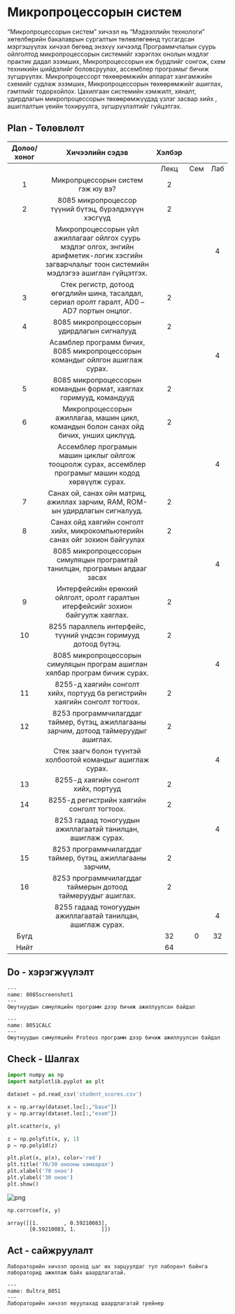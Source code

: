 # Микропроцессорын систем

“Микропроцессорын систем” хичээл нь “Мэдээллийн технологи” хөтөлбөрийн бакалаврын сургалтын төлөвлөгөөнд тусгагдсан мэргэшүүлэх хичээл бөгөөд энэхүү хичээлд Программчлалын суурь ойлголтод микропроцессорын системийг хэрэглэх онолын мэдлэг практик дадал эзэмших, Микропроцессорын иж бүрдлийг сонгож, схем техникийн шийдэлийг боловсруулах, ассемблер програмыг бичиж зүгшрүүлэх. Микропроцессорт төхөөрөмжийн аппарат хангамжийн схемийг судлаж эзэмших, Микропроцессорын төхөөрөмжийг ашиглах, гэмтлийг тодорхойлох. Цахилгаан системийн хэмжилт, хяналт, удирдлагын микропроцессорын төхөөрөмжүүдэд үзлэг засвар хийх , ашиглалтын үеийн тохируулга, зүгшрүүлэлтийг гүйцэтгэх.

## Plan - Төлөвлөлт
| Долоо/ хоног |                                                                  Хичээлийн сэдэв                                                                  | Хэлбэр |      |     |
|:------------:|:-------------------------------------------------------------------------------------------------------------------------------------------------:|:------:|:----:|:---:|
|              |                                                                                                                                                   |  Лекц  | Сем  | Лаб |
|       1      | Микропрцессорын систем гэж юу вэ?                                                                                                                 |    2   |      |     |
|       2      | 8085 микропроцессор түүний бүтэц, бүрэлдэхүүн хэсгүүд                                                                                             |    2   |      |     |
|              | Микропроцессорын үйл ажиллагааг ойлгох суурь мэдлэг олгох, энгийн арифметик-логик хэсгийн загварчлалыг тоон системийн мэдлэгээ ашиглан гүйцэтгэх. |        |      |  4  |
|       3      | Стек регистр, дотоод өгөгдлийн шина, тасалдал, сериал оролт гаралт, AD0 – AD7 портын онцлог.                                                      |    2   |      |     |
|       4      | 8085 микропроцессорын удирдлагын сигналууд                                                                                                        |    2   |      |     |
|              | Асамблер программ бичих, 8085 микропроцессорын командыг ойлгон ашиглаж сурах.                                                                     |        |      |  4  |
|       5      | 8085 микропроцессорын командын формат, хаяглах горимууд, командууд                                                                                |    2   |      |     |
|       6      | Микропроцессорын ажиллагаа, машин цикл, командын болон санах ойд бичих, унших циклүүд.                                                            |    2   |      |     |
|              | Ассемблер програмын машин циклыг ойлгож тооцоолж сурах, ассемблер програмыг машин кодод хөрвүүлж сурах.                                           |        |      |  4  |
|       7      | Санах ой, санах ойн матриц, ажиллах зарчим, RAM, ROM-ын удирдлагын сигналууд.                                                                     |    2   |      |     |
|       8      | Санах ойд хаягийн сонголт хийх, микрокомпьютерийн санах ойг зохион байгуулах                                                                      |    2   |      |     |
|              | 8085 микропроцессорын симуляцын програмтай танилцан, програмын алдааг засах                                                                       |        |      |  4  |
|       9      | Интерфейсийн ерөнхий ойлголт, оролт гаралтын итерфейсийг зохион байгуулж хаяглах.                                                                 |    2   |      |     |
|      10      | 8255 параллель интерфейс, түүний үндсэн горимууд дотоод бүтэц.                                                                                    |    2   |      |     |
|              | 8085 микропроцессорын симуляцын програм ашиглан хялбар програм бичиж сурах.                                                                       |        |      |  4  |
|      11      | 8255-д хаягийн сонголт хийх, портууд ба регистрийн хаягийн сонголт тогтоох.                                                                       |    2   |      |     |
|      12      | 8253 программчилагддаг таймер, бүтэц, ажиллагааны зарчим, дотоод таймеруудыг ашиглах.                                                             |    2   |      |     |
|              | Стек заагч болон түүнтэй холбоотой командыг ашиглаж сурах.                                                                                        |        |      |  4  |
|      13      | 8255-д хаягийн сонголт хийх, портууд                                                                                                              |    2   |      |     |
|      14      | 8255-д регистрийн хаягийн сонголт тогтоох.                                                                                                        |    2   |      |     |
|              | 8253 гадаад тоногуудын ажиллагаатай танилцан, ашиглаж сурах.                                                                                      |        |      |  4  |
|      15      | 8253 программчилагддаг таймер, бүтэц, ажиллагааны зарчим,                                                                                         |    2   |      |     |
|      16      | 8253 программчилагддаг таймерын дотоод таймеруудыг ашиглах.                                                                                       |    2   |      |     |
|              | 8255 гадаад тоногуудын ажиллагаатай танилцан, ашиглаж сурах.                                                                                      |        |      |  4  |
|     Бүгд     |                                                                                                                                                   |   32   |   0  |  32 |
|     Нийт     |                                                                                                                                                   |   64   |      |     |
## Do - хэрэгжүүлэлт

```{figure} /8085screenshot1.png
---
name: 8085screenshot1
---
Оюутнуудын симуляцийн программ дээр бичиж ажиллуулсан байдал
```

```{figure} /8051CALC.png
---
name: 8051CALC
---
Оюутнуудын симуляцийн Proteus программ дээр бичиж ажиллуулсан байдал
```

## Check - Шалгах
```python
import numpy as np
import matplotlib.pyplot as plt

dataset = pd.read_csv('student_scores.csv')

x = np.array(dataset.loc[:,"base"])
y = np.array(dataset.loc[:,"exam"])

plt.scatter(x, y)

z = np.polyfit(x, y, 1)
p = np.poly1d(z)

plt.plot(x, p(x), color='red')
plt.title('70/30 онооны хамаарал')
plt.xlabel('70 оноо')
plt.ylabel('30 оноо')
plt.show()
```


    
![png](output_0_0.png)
    



```python
np.corrcoef(x, y)
```




    array([[1.        , 0.59210083],
           [0.59210083, 1.        ]])

## Act - сайжруулалт

```{Note}
Лабораторийн хичээл ороход цаг их зарцуулдаг тул лаборант байнга лабораторид ажиллаж байх шаардлагатай.
```

```{figure} 0ultra_8051.png
---
name: 0ultra_8051
---
Лабораторийн хичээл явуулахад шаардлагатай трейнер
```